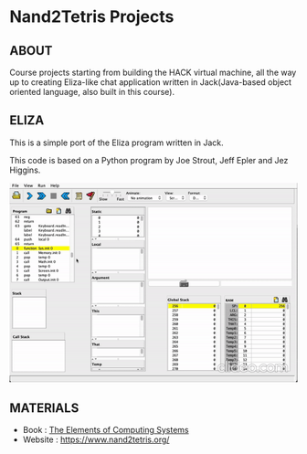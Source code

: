 # Nand2Tetris Projects

## ABOUT

Course projects starting from building the HACK virtual machine, all the way up to creating Eliza-like chat application written in Jack(Java-based object oriented language, also built in this course).

## ELIZA

This is a simple port of the Eliza program written in Jack.

This code is based on a Python program by Joe Strout, Jeff Epler and Jez Higgins.

![demo](.github/eliza-demo.gif)

## MATERIALS

- Book : [The Elements of Computing Systems](https://mitpress.mit.edu/books/elements-computing-systems-second-edition)
- Website : https://www.nand2tetris.org/
